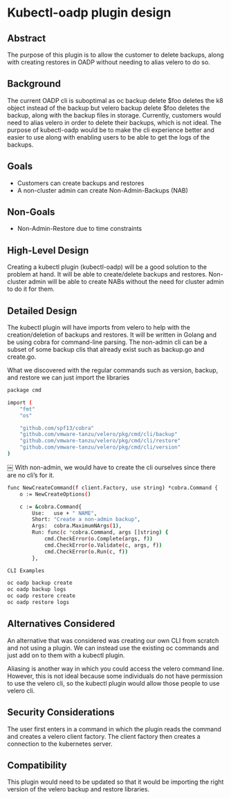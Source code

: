 # Kubectl-oadp plugin design

## Abstract
The purpose of this plugin is to allow the customer to delete backups, along with creating restores in OADP without needing to alias velero to do so.

## Background
The current OADP cli is suboptimal as oc backup delete $foo deletes the k8 object instead of the backup but velero backup delete $foo deletes the backup, along with the backup files in storage. Currently, customers would need to alias velero in order to delete their backups, which is not ideal. The purpose of kubectl-oadp would be to make the cli experience better and easier to use along with enabling users to be able to get the logs of the backups.

## Goals
- Customers can create backups and restores
- A non-cluster admin can create Non-Admin-Backups (NAB)

## Non-Goals
- Non-Admin-Restore due to time constraints

## High-Level Design
Creating a kubectl plugin (kubectl-oadp) will be a good solution to the problem at hand. It will be able to create/delete backups and restores. Non-cluster admin will be able to create NABs without the need for cluster admin to do it for them. 

## Detailed Design
The kubectl plugin will have imports from velero to help with the creation/deletion of backups and restores. It will be written in Golang and be using cobra for command-line parsing. The non-admin cli can be a subset of some backup clis that already exist such as backup.go and create.go. 

What we discovered with the regular commands such as version, backup, and restore we can just import the libraries 

```sh
package cmd

import (
	"fmt"
	"os"

	"github.com/spf13/cobra"
	"github.com/vmware-tanzu/velero/pkg/cmd/cli/backup"
	"github.com/vmware-tanzu/velero/pkg/cmd/cli/restore"
	"github.com/vmware-tanzu/velero/pkg/cmd/cli/version"
)
```
￼
With non-admin, we would have to create the cli ourselves since there are no cli’s for it.

```sh
func NewCreateCommand(f client.Factory, use string) *cobra.Command {
	o := NewCreateOptions()

	c := &cobra.Command{
		Use:   use + " NAME",
		Short: "Create a non-admin backup",
		Args:  cobra.MaximumNArgs(1),
		Run: func(c *cobra.Command, args []string) {
			cmd.CheckError(o.Complete(args, f))
			cmd.CheckError(o.Validate(c, args, f))
			cmd.CheckError(o.Run(c, f))
		}, 

CLI Examples
```

```sh
oc oadp backup create 
oc oadp backup logs
oc oadp restore create
oc oadp restore logs 
```

## Alternatives Considered
An alternative that was considered was creating our own CLI from scratch and not using a plugin. We can instead use the existing oc commands and just add on to them with a kubectl plugin. 

Aliasing is another way in which you could access the velero command line. However, this is not ideal because some individuals do not have permission to use the velero cli, so the kubectl plugin would allow those people to use velero cli. 

## Security Considerations
The user first enters in a command in which the plugin reads the command and creates a velero client factory. The client factory then creates a connection to the kubernetes server.

## Compatibility
This plugin would need to be updated so that it would be importing the right version of the velero backup and restore libraries. 

